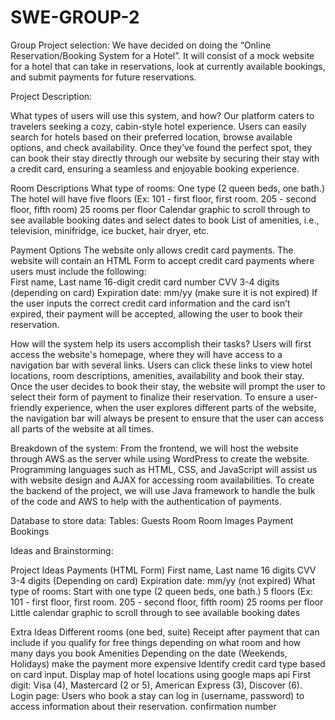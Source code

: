 # SWE-GROUP-2

Group Project selection: We have decided on doing the “Online Reservation/Booking System for a Hotel”. It will consist of a mock website for a hotel that can take in reservations, look at currently available bookings, and submit payments for future reservations.

Project Description:

What types of users will use this system, and how? 
Our platform caters to travelers seeking a cozy, cabin-style hotel experience. Users can easily search for hotels based on their preferred location, browse available options, and check availability. Once they’ve found the perfect spot, they can book their stay directly through our website by securing their stay with a credit card, ensuring a seamless and enjoyable booking experience.

Room Descriptions
What type of rooms: One type (2 queen beds, one bath.)
The hotel will have five floors (Ex: 101 - first floor, first room. 205 - second floor, fifth room)
25 rooms per floor
Calendar graphic to scroll through to see available booking dates and select dates to book
List of amenities, i.e., television, minifridge, ice bucket, hair dryer, etc. 

Payment Options
The website only allows credit card payments. The website will contain an HTML Form to accept credit card payments where users must include the following:  
First name, Last name
16-digit credit card number
CVV 3-4 digits (depending on card)
Expiration date: mm/yy (make sure it is not expired)
If the user inputs the correct credit card information and the card isn’t expired, their payment will be accepted, allowing the user to book their reservation. 

How will the system help its users accomplish their tasks?
Users will first access the website's homepage, where they will have access to a navigation bar with several links. Users can click these links to view hotel locations, room descriptions, amenities, availability and book their stay. Once the user decides to book their stay, the website will prompt the user to select their form of payment to finalize their reservation. To ensure a user-friendly experience, when the user explores different parts of the website, the navigation bar will always be present to ensure that the user can access all parts of the website at all times.

Breakdown of the system:
From the frontend, we will host the website through AWS as the server while using WordPress to create the website. Programming languages such as HTML, CSS, and JavaScript will assist us with website design and AJAX for accessing room availabilities. To create the backend of the project, we will use Java framework to handle the bulk of the code and AWS to help with the authentication of payments. 

Database to store data: 
	Tables:
Guests
Room
Room Images
Payment
Bookings


Ideas and Brainstorming:


Project Ideas
Payments (HTML Form)
First name, Last name
16 digits
CVV 3-4 digits (Depending on card)
Expiration date: mm/yy (not expired)
What type of rooms: Start with one type (2 queen beds, one bath.)
5 floors (Ex: 101 - first floor, first room. 205 - second floor, fifth room)
25 rooms per floor
Little calendar graphic to scroll through to see available booking dates

Extra Ideas
Different rooms (one bed, suite)
Receipt after payment that can include if you qualify for free things depending on what room and how many days you book
Amenities
 Depending on the date (Weekends, Holidays) make the payment more expensive
Identify credit card type based on card input.
Display map of hotel locations using google maps api
First digit: Visa (4), Mastercard (2 or 5), American Express (3), Discover (6).
Login page: Users who book a stay can log in (username, password) to access information about their reservation. 
confirmation number 
